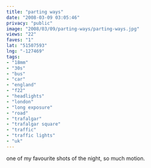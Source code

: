 ```yaml
---
title: "parting ways"
date: "2008-03-09 03:05:46"
privacy: "public"
image: "2008/03/09/parting-ways/parting-ways.jpg"
views: "22"
faves: "1"
lat: "51507593"
lng: "-127469"
tags:
- "18mm"
- "30s"
- "bus"
- "car"
- "england"
- "f22"
- "headlights"
- "london"
- "long exposure"
- "road"
- "trafalgar"
- "trafalgar square"
- "traffic"
- "traffic lights"
- "uk"
---
```

one of my favourite shots of the night, so much motion.
